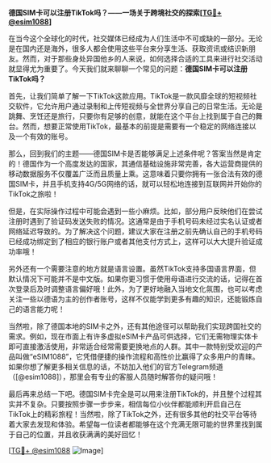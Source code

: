 **德国SIM卡可以注册TikTok吗？——一场关于跨境社交的探索[[TG💪+ @esim1088](https://t.me/s/esim1088)]**

在当今这个全球化的时代，社交媒体已经成为人们生活中不可或缺的一部分。无论是在国内还是海外，很多人都会使用这些平台来分享生活、获取资讯或结识新朋友。然而，对于那些身处异国他乡的人来说，如何选择合适的工具来进行社交活动就显得尤为重要了。今天我们就来聊聊一个常见的问题：**德国SIM卡可以注册TikTok吗？**

首先，让我们简单了解一下TikTok这款应用。TikTok是一款风靡全球的短视频社交软件，它允许用户通过录制和上传短视频与全世界分享自己的日常生活。无论是跳舞、烹饪还是旅行，只要你有足够的创意，就能在这个平台上找到属于自己的舞台。然而，想要正常使用TikTok，最基本的前提是需要有一个稳定的网络连接以及一个有效的账号。

那么，回到我们的主题——德国SIM卡是否能够满足上述条件呢？答案当然是肯定的！德国作为一个高度发达的国家，其通信基础设施非常完善，各大运营商提供的移动数据服务不仅覆盖广泛而且质量上乘。这意味着只要你拥有一张合法有效的德国SIM卡，并且手机支持4G/5G网络的话，就可以轻松地连接到互联网并开始你的TikTok之旅啦！

但是，在实际操作过程中可能会遇到一些小麻烦。比如，部分用户反映他们在尝试注册时遇到了验证码发送失败的情况。这通常是由于手机号码未经过实名认证或者网络延迟导致的。为了解决这个问题，建议大家在注册之前先确认自己的手机号码已经成功绑定到了相应的银行账户或者其他支付方式上，这样可以大大提升验证成功率哦！

另外还有一个需要注意的地方就是语言设置。虽然TikTok支持多国语言界面，但默认情况下可能并不是中文版。如果你更习惯于使用母语进行交流的话，记得在首次登录后及时调整语言偏好哦！此外，为了更好地融入当地文化氛围，也可以考虑关注一些以德语为主的创作者账号，这样不仅能学到更多有趣的知识，还能锻炼自己的语言能力呢！

当然啦，除了德国本地的SIM卡之外，还有其他途径可以帮助我们实现跨国社交的需求。例如，现在市面上有许多虚拟eSIM卡产品可供选择，它们无需物理实体卡即可直接激活使用，非常适合经常需要更换地点的人群。其中一款特别受欢迎的产品叫做“eSIM1088”，它凭借便捷的操作流程和高性价比赢得了众多用户的青睐。如果你想了解更多相关信息的话，不妨加入他们的官方Telegram频道（[@esim1088]），那里会有专业的客服人员随时解答你的疑问哦！

最后再来总结一下吧。德国SIM卡完全是可以用来注册TikTok的，并且整个过程其实并不复杂。只要按照步骤一步步来，相信每位小伙伴都能顺利开启自己在TikTok上的精彩旅程！当然啦，除了TikTok之外，还有很多其他的社交平台等待着大家去发现和体验。希望每一位读者都能够在这个充满无限可能的世界里找到属于自己的位置，并且收获满满的美好回忆！

[[TG💪+ @esim1088](https://t.me/s/esim1088) ![Image](https://i.postimg.cc/4NQfJmqS/Snipaste-2025-05-13-00-14-12.png)]
